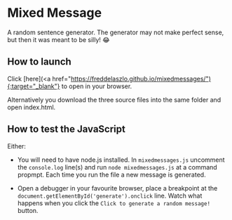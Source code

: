# Mixed Message

A random sentence generator. The generator may not make perfect sense, but then it was meant to be silly! :joy:

## How to launch
Click [here](<a href="https://freddelaszlo.github.io/mixedmessages/"){:target="_blank"} to open in your browser.

Alternatively you download the three source files into the same folder and open index.html.

## How to test the JavaScript
Either:
+ You will need to have node.js installed. In `mixedmessages.js` uncomment the `console.log` line(s) and run `node mixedmessages.js` at a command propmpt. Each time you run the file a new message is generated.
 
+ Open a debugger in your favourite browser, place a breakpoint at the `document.getElementById('generate').onclick` line. Watch what happens when you click the `Click to generate a random message!` button.
